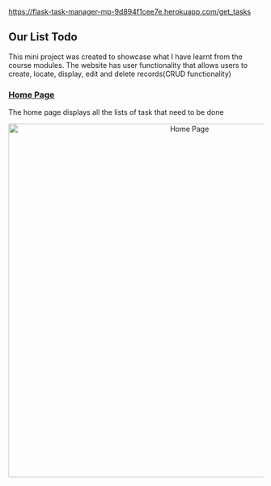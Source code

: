 https://flask-task-manager-mp-9d894f1cee7e.herokuapp.com/get_tasks
## **Our List Todo**
This mini project was created to showcase what I have learnt from the course modules.
The website has user functionality that allows users to create, locate, display, edit and delete records(CRUD functionality)


### [Home Page](https://flask-task-manager-mp-9d894f1cee7e.herokuapp.com/get_tasks)
The home page displays all the lists of task that need to be done 


<div align="center"><img width="700" alt="Home Page " src="https://github.com/user-attachments/assets/c3f4a16c-747d-4fdd-9efc-43ef38840965"></div>
